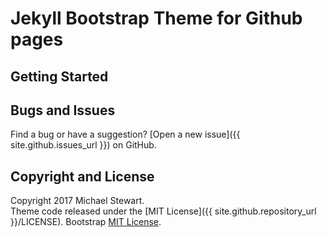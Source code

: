 ---
---
# Jekyll Bootstrap Theme for Github pages

## Getting Started


## Bugs and Issues

Find a bug or have a suggestion? [Open a new issue]({{ site.github.issues_url }}) on GitHub.


## Copyright and License

Copyright 2017 Michael Stewart.  
Theme code released under the [MIT License]({{ site.github.repository_url }}/LICENSE).  Bootstrap [MIT License](https://github.com/twbs/bootstrap-sass/blob/master/LICENSE).
